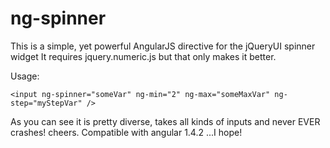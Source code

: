 ng-spinner
==========

This is a simple, yet powerful AngularJS directive for the jQueryUI spinner widget
It requires jquery.numeric.js but that only makes it better.

Usage:

    <input ng-spinner="someVar" ng-min="2" ng-max="someMaxVar" ng-step="myStepVar" />
    
As you can see it is pretty diverse, takes all kinds of inputs and never EVER crashes! cheers.
Compatible with angular 1.4.2 ...I hope!
